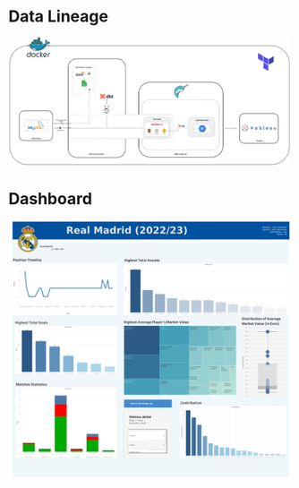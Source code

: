 # Data Lineage

<img src="./images/Data Lineage.drawio.png" alt="Getting started" />


# Dashboard

<img src="./images/Real Madrid.png" alt="Getting started" />
